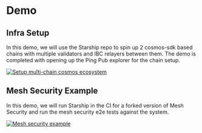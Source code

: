 # Demo

## Infra Setup

In this demo, we will use the Starship repo to spin up 2 cosmos-sdk based chains with multiple validators and IBC relayers between them.
The demo is completed with opening up the Ping Pub explorer for the chain setup.

[![Setup multi-chain cosmos ecosystem](https://raw.githubusercontent.com/Anmol1696/starship/main/docs/docs/assets/images/thumbnail-demo-starship-infra.png)](https://www.youtube.com/watch?v=mUP-_O2v3BQ "Starship")

## Mesh Security Example

In this demo, we will run Starship in the CI for a forked version of Mesh Security and run the mesh security e2e tests against the system.

[![Mesh security example](https://raw.githubusercontent.com/Anmol1696/starship/main/docs/docs/assets/images/thumbnail-demo-meshsecurity.png)](https://drive.google.com/file/d/1CsW8f0XM9FAnFM_dD3lfywMzQmNLgR0B/view "Mesh Security example")

